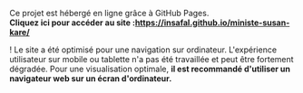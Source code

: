 Ce projet est hébergé en ligne grâce à GitHub Pages.  
**Cliquez ici pour accéder au site :https://insafal.github.io/ministe-susan-kare/**

!
Le site a été optimisé pour une navigation sur ordinateur. 
L'expérience utilisateur sur mobile ou tablette n'a pas été travaillée et peut être fortement dégradée. 
Pour une visualisation optimale, **il est recommandé d'utiliser un navigateur web sur un écran d'ordinateur.**
